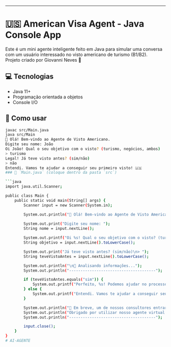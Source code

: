 
---

# 🇺🇸 American Visa Agent - Java Console App

Este é um mini agente inteligente feito em Java para simular uma conversa com um usuário interessado no visto americano de turismo (B1/B2).  
Projeto criado por Giovanni Neves 🎯

## 💻 Tecnologias
- Java 11+
- Programação orientada a objetos
- Console I/O

## 🚀 Como usar

```bash
javac src/Main.java
java src/Main
👤 Olá! Bem-vindo ao Agente de Visto Americano.
Digite seu nome: João
Oi João! Qual o seu objetivo com o visto? (turismo, negócios, ambos)
> turismo
Legal! Já teve visto antes? (sim/não)
> não
Entendi. Vamos te ajudar a conseguir seu primeiro visto! 🇺🇸
### 🧠 `Main.java` (coloque dentro da pasta `src`)

```java
import java.util.Scanner;

public class Main {
    public static void main(String[] args) {
        Scanner input = new Scanner(System.in);

        System.out.println("👤 Olá! Bem-vindo ao Agente de Visto Americano.");
        
        System.out.print("Digite seu nome: ");
        String nome = input.nextLine();

        System.out.printf("Oi %s! Qual o seu objetivo com o visto? (turismo, negócios, ambos)\n> ", nome);
        String objetivo = input.nextLine().toLowerCase();

        System.out.print("Já teve visto antes? (sim/não)\n> ");
        String teveVistoAntes = input.nextLine().toLowerCase();

        System.out.println("\n🔎 Analisando informações...");
        System.out.println("--------------------------------------");

        if (teveVistoAntes.equals("sim")) {
            System.out.printf("Perfeito, %s! Podemos ajudar no processo de renovação do seu visto para %s!\n", nome, objetivo);
        } else {
            System.out.printf("Entendi. Vamos te ajudar a conseguir seu primeiro visto para %s! 🇺🇸\n", objetivo);
        }

        System.out.println("📅 Em breve, um de nossos consultores entrará em contato.");
        System.out.println("Obrigado por utilizar nosso agente virtual!");
        System.out.println("--------------------------------------");

        input.close();
    }
}
# AI-AGENTE
